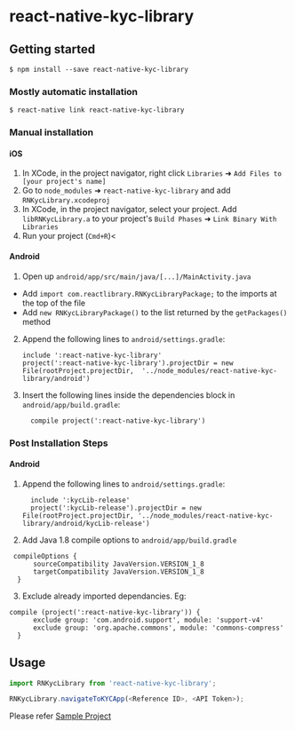 
# react-native-kyc-library

## Getting started

`$ npm install --save react-native-kyc-library`

### Mostly automatic installation

`$ react-native link react-native-kyc-library`

### Manual installation

#### iOS

1. In XCode, in the project navigator, right click `Libraries` ➜ `Add Files to [your project's name]`
2. Go to `node_modules` ➜ `react-native-kyc-library` and add `RNKycLibrary.xcodeproj`
3. In XCode, in the project navigator, select your project. Add `libRNKycLibrary.a` to your project's `Build Phases` ➜ `Link Binary With Libraries`
4. Run your project (`Cmd+R`)<

#### Android

1. Open up `android/app/src/main/java/[...]/MainActivity.java`
  - Add `import com.reactlibrary.RNKycLibraryPackage;` to the imports at the top of the file
  - Add `new RNKycLibraryPackage()` to the list returned by the `getPackages()` method
2. Append the following lines to `android/settings.gradle`:
  	```
  	include ':react-native-kyc-library'
  	project(':react-native-kyc-library').projectDir = new File(rootProject.projectDir, 	'../node_modules/react-native-kyc-library/android')
  	```
3. Insert the following lines inside the dependencies block in `android/app/build.gradle`:
  	```
      compile project(':react-native-kyc-library')
  	```
### Post Installation Steps

#### Android
1. Append the following lines to `android/settings.gradle`:
  	```
      include ':kycLib-release'
      project(':kycLib-release').projectDir = new File(rootProject.projectDir, '../node_modules/react-native-kyc-library/android/kycLib-release')
  	```
2. Add Java 1.8 compile options to `android/app/build.gradle`
  ```
   compileOptions {
        sourceCompatibility JavaVersion.VERSION_1_8
        targetCompatibility JavaVersion.VERSION_1_8
    }
  ```
3. Exclude already imported dependancies. Eg: 
  ```
  compile (project(':react-native-kyc-library')) {
        exclude group: 'com.android.support', module: 'support-v4'
        exclude group: 'org.apache.commons', module: 'commons-compress'
    }
  ```

## Usage
```javascript
import RNKycLibrary from 'react-native-kyc-library';

RNKycLibrary.navigateToKYCApp(<Reference ID>, <API Token>);
```
  
Please refer [Sample Project](https://github.com/palinda/RNKycLibrary-Sample)
